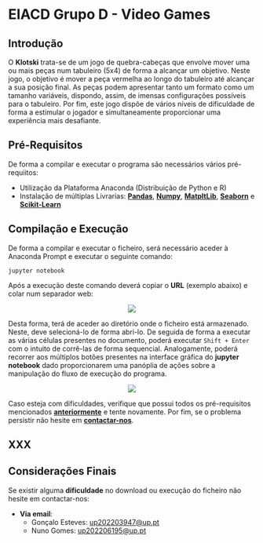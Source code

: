 # EIACD Grupo D - Video Games

## Introdução
O **Klotski** trata-se de um jogo de quebra-cabeças que envolve mover uma ou mais peças num tabuleiro (5x4) de forma a alcançar um objetivo. Neste jogo, o objetivo é mover a peça vermelha ao longo do tabuleiro até alcançar a sua posição final. As peças podem apresentar tanto um formato como um tamanho variáveis, dispondo, assim, de  imensas configurações possíveis para o tabuleiro.
Por fim, este jogo dispõe de vários níveis de dificuldade de forma a estimular o jogador e simultaneamente proporcionar uma experiência mais desafiante.

## Pré-Requisitos
De forma a compilar e executar o programa são necessários vários pré-requiitos:
- Utilização da Plataforma Anaconda (Distribuição de Python e R)
- Instalação de múltiplas Livrarias: **[Pandas](https://pandas.pydata.org/pandas-docs/stable/getting_started/install.html)**, **[Numpy](https://numpy.org/install/)**, **[MatpltLib](https://matplotlib.org/stable/users/installing/index.html)**, **[Seaborn](https://seaborn.pydata.org/installing.html)** e **[Scikit-Learn](https://scikit-learn.org/stable/install.html)**

## Compilação e Execução
De forma a compilar e executar o ficheiro, será necessário aceder à Anaconda Prompt e executar o seguinte comando: 

 ```jupyter notebook```
 
Após a execução deste comando deverá copiar o **URL** (exemplo abaixo) e colar num separador web:
 
<div align="center">
    <img src="Images/Anaconda_Prompt_URL.png">
</div>

Desta forma, terá de aceder ao diretório onde o ficheiro está armazenado. Neste, deve selecioná-lo de forma abri-lo.
De seguida de forma a executar as várias células presentes no documento, poderá executar ```Shift + Enter``` com o intuito de corrê-las de forma sequencial. Analogamente, poderá recorrer aos múltiplos botões presentes na interface gráfica do **jupyter notebook** dado proporcionarem uma panóplia de ações sobre a manipulação do fluxo de execução do programa.

<div align="center">
    <img src="Images/Jupyter_Notebook_UI.png">
</div>

Caso esteja com dificuldades, verifique que possui todos os pré-requisitos mencionados **[anteriormente](#pré-requisitos)** e tente novamente. 
Por fim, se o problema persistir não hesite em **[contactar-nos](#considerações-finais)**.

## XXX


## Considerações Finais
Se existir alguma **dificuldade** no download ou execução do ficheiro não hesite em contactar-nos:
- **Via email**: 
    - Gonçalo Esteves: up202203947@up.pt 
    - Nuno Gomes: up202206195@up.pt
